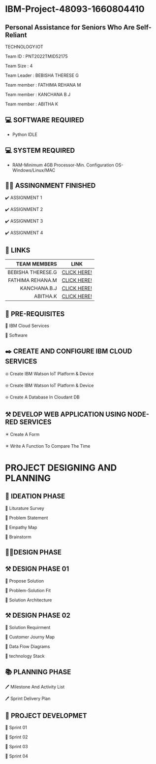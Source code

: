   # IBM-Project-48093-1660804410

   ## Personal Assistance for Seniors Who Are Self-Reliant

TECHNOLOGY:IOT

Team ID : PNT2022TMID52175

Team Size : 4

Team Leader : BEBISHA THERESE G

Team member : FATHIMA REHANA M

Team member : KANCHANA B J

Team member : ABITHA K

## :computer: SOFTWARE REQUIRED

- Python IDLE

## :computer: SYSTEM REQUIRED

- RAM-Minimum 4GB Processor-Min. Configuration OS-Windows/Linux/MAC

## :memo::pencil: ASSINGNMENT FINISHED

:heavy_check_mark: ASSIGNMENT 1

:heavy_check_mark: ASSIGNMENT 2

:heavy_check_mark: ASSIGNMENT 3

:heavy_check_mark: ASSIGNMENT 4

## :link: LINKS

| TEAM MEMBERS     |      LINK                                                                                                        |
|-----------------:|------------------------------------------------------------------------------------------------------------------|
| BEBISHA THERESE.G|  [CLICK HERE!](https://github.com/IBM-EPBL/IBM-Project-48093-1660804410/tree/main/ASSIGNMENT/BEBISHA%20THERESE.G)|
|  FATHIMA REHANA.M|  [CLICK HERE!](https://github.com/IBM-EPBL/IBM-Project-48093-1660804410/tree/main/ASSIGNMENT/FATHIMA%20REHANA.M) |                
|      KANCHANA.B.J|  [CLICK HERE!](https://github.com/IBM-EPBL/IBM-Project-48093-1660804410/tree/main/ASSIGNMENT/kanchana%20b%20j)   |               
|          ABITHA.K|  [CLICK HERE!](https://github.com/IBM-EPBL/IBM-Project-48093-1660804410/tree/main/ASSIGNMENT/ABITHA.K)           |

## :paperclip: PRE-REQUISITES

:pushpin: IBM Cloud Services

:pushpin: Software

## :black_nib:	CREATE AND CONFIGURE IBM CLOUD SERVICES

:sparkle: Create IBM Watson IoT Platform & Device

:sparkle: Create IBM Watson IoT Platform & Device

:sparkle: Create A Database In Cloudant DB

## :hammer_and_pick:	DEVELOP WEB APPLICATION USING NODE-RED SERVICES

:eight_pointed_black_star:	Create A Form

:eight_pointed_black_star:	Write A Function To Compare The Time

# PROJECT DESIGNING AND PLANNING

## :dart: IDEATION PHASE

:diamond_shape_with_a_dot_inside: Liturature Survey

:diamond_shape_with_a_dot_inside: Problem Statement

:diamond_shape_with_a_dot_inside: Empathy Map

:diamond_shape_with_a_dot_inside: Brainstorm

## :memo::pencil:DESIGN PHASE

## :hammer_and_pick: DESIGN PHASE 01

:large_blue_diamond: Propose Solution

:large_blue_diamond: Problem-Solution Fit

:large_blue_diamond: Solution Architecture

## :hammer_and_pick: DESIGN PHASE 02

:pushpin: Solution Requirment

:pushpin: Customer Journy Map

:pushpin: Data Flow Diagrams

:pushpin: technology Stack

## :books: PLANNING PHASE

:pen: Milestone And Activity List

:pen: Sprint Delivery Plan

## :nazar_amulet: PROJECT DEVELOPMET

:page_with_curl: Sprint 01

:page_with_curl: Sprint 02

:page_with_curl: Sprint 03

:page_with_curl: Sprint 04

